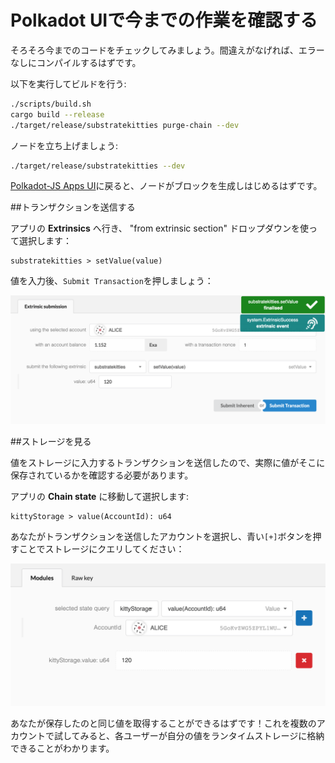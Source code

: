 Polkadot UIで今までの作業を確認する
===

そろそろ今までのコードをチェックしてみましょう。間違えがなげれば、エラーなしにコンパイルするはずです。

以下を実行してビルドを行う:

```bash
./scripts/build.sh
cargo build --release
./target/release/substratekitties purge-chain --dev
```

ノードを立ち上げましょう:

```bash
./target/release/substratekitties --dev
```

[Polkadot-JS Apps UI](https://polkadot.js.org/apps)に戻ると、ノードがブロックを生成しはじめるはずです。

##トランザクションを送信する

アプリの **Extrinsics** へ行き、 "from extrinsic section" ドロップダウンを使って選択します：

```
substratekitties > setValue(value)
```

値を入力後、`Submit Transaction`を押しましょう：

![Submit a storage mapping in the Polkadot-JS Apps UI](../../1/assets/submit-storage-mapping.png)

##ストレージを見る

値をストレージに入力するトランザクションを送信したので、実際に値がそこに保存されているかを確認する必要があります。

アプリの **Chain state** に移動して選択します:

```
kittyStorage > value(AccountId): u64
```

あなたがトランザクションを送信したアカウントを選択し、青い`[+]`ボタンを押すことでストレージにクエリしてください：

![Query for storage mapping](../../1/assets/view-storage-mapping.png)

あなたが保存したのと同じ値を取得することができるはずです！これを複数のアカウントで試してみると、各ユーザーが自分の値をランタイムストレージに格納できることがわかります。

